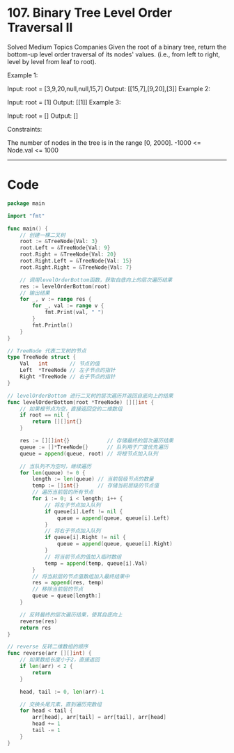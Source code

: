 # 107. Binary Tree Level Order Traversal II

Solved
Medium
Topics
Companies
Given the root of a binary tree, return the bottom-up level order traversal of its nodes' values. (i.e., from left to right, level by level from leaf to root).

Example 1:

Input: root = [3,9,20,null,null,15,7]
Output: [[15,7],[9,20],[3]]
Example 2:

Input: root = [1]
Output: [[1]]
Example 3:

Input: root = []
Output: []

Constraints:

The number of nodes in the tree is in the range [0, 2000].
-1000 <= Node.val <= 1000

---

# Code

```go
package main

import "fmt"

func main() {
	// 创建一棵二叉树
	root := &TreeNode{Val: 3}
	root.Left = &TreeNode{Val: 9}
	root.Right = &TreeNode{Val: 20}
	root.Right.Left = &TreeNode{Val: 15}
	root.Right.Right = &TreeNode{Val: 7}

	// 调用levelOrderBottom函数，获取自底向上的层次遍历结果
	res := levelOrderBottom(root)
	// 输出结果
	for _, v := range res {
		for _, val := range v {
			fmt.Print(val, " ")
		}
		fmt.Println()
	}
}

// TreeNode 代表二叉树的节点
type TreeNode struct {
	Val   int       // 节点的值
	Left  *TreeNode // 左子节点的指针
	Right *TreeNode // 右子节点的指针
}

// levelOrderBottom 进行二叉树的层次遍历并返回自底向上的结果
func levelOrderBottom(root *TreeNode) [][]int {
	// 如果根节点为空，直接返回空的二维数组
	if root == nil {
		return [][]int{}
	}

	res := [][]int{}            // 存储最终的层次遍历结果
	queue := []*TreeNode{}      // 队列用于广度优先遍历
	queue = append(queue, root) // 将根节点加入队列

	// 当队列不为空时，继续遍历
	for len(queue) != 0 {
		length := len(queue) // 当前层级节点的数量
		temp := []int{}      // 存储当前层级的节点值
		// 遍历当前层的所有节点
		for i := 0; i < length; i++ {
			// 将左子节点加入队列
			if queue[i].Left != nil {
				queue = append(queue, queue[i].Left)
			}
			// 将右子节点加入队列
			if queue[i].Right != nil {
				queue = append(queue, queue[i].Right)
			}
			// 将当前节点的值加入临时数组
			temp = append(temp, queue[i].Val)
		}
		// 将当前层的节点值数组加入最终结果中
		res = append(res, temp)
		// 移除当前层的节点
		queue = queue[length:]
	}

	// 反转最终的层次遍历结果，使其自底向上
	reverse(res)
	return res
}

// reverse 反转二维数组的顺序
func reverse(arr [][]int) {
	// 如果数组长度小于2，直接返回
	if len(arr) < 2 {
		return
	}

	head, tail := 0, len(arr)-1

	// 交换头尾元素，直到遍历完数组
	for head < tail {
		arr[head], arr[tail] = arr[tail], arr[head]
		head += 1
		tail -= 1
	}
}
```
